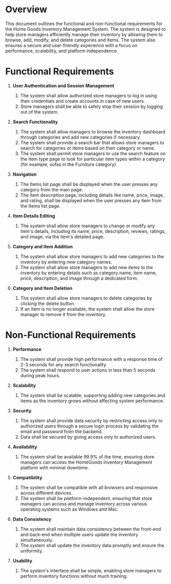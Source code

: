 # Overview

This document outlines the functional and non-functional requirements for the Home Goods Inventory Management System. The system is designed to help store managers efficiently manage their inventory by allowing them to browse, add, modify, and delete categories and items. The system also ensures a secure and user-friendly experience with a focus on performance, scalability, and platform independence.

# Functional Requirements

1. **User Authentication and Session Management**
    1. The system shall allow authorized store managers to log in using their credentials and create accounts in case of new users.
    2. Store managers shall be able to safely stop their session by logging out of the system.

2. **Search Functionality**
    1. The system shall allow managers to browse the inventory dashboard through categories and add new categories if necessary.
    2. The system shall provide a search bar that allows store managers to search for categories or items based on their category or name.
    3. The system shall permit store managers to use the search feature on the item type page to look for particular item types within a category (for example, sofas in the Furniture category).

3. **Navigation**
    1. The Items list page shall be displayed when the user presses any category from the main page.
    2. The Item description page, including details like name, price, image, and rating, shall be displayed when the user presses any item from the Items list page.

4. **Item Details Editing**
    1. The system shall allow store managers to change or modify any item's details, including its name, price, description, reviews, ratings, and image, via the item's detailed page.

5. **Category and Item Addition**
    1. The system shall allow store managers to add new categories to the inventory by entering new category names.
    2. The system shall allow store managers to add new items to the inventory by entering details such as category name, item name, price, description, and image through a dedicated form.

6. **Category and Item Deletion**
    1. The system shall allow store managers to delete categories by clicking the delete button.
    2. If an item is no longer available, the system shall allow the store manager to remove it from the inventory.

# Non-Functional Requirements

1. **Performance**
    1. The system shall provide high performance with a response time of 2-3 seconds for any search functionality.
    2. The system shall respond to user actions in less than 5 seconds during peak hours.

2. **Scalability**
    1. The system shall be scalable, supporting adding new categories and items as the inventory grows without affecting system performance.

3. **Security**
    1. The system shall provide data security by restricting access only to authorized users through a secure login process by validating the email and password from the backend.
    2. Data shall be secured by giving access only to authorized users.

4. **Availability**
    1. The system shall be available 99.9% of the time, ensuring store managers can access the HomeGoods Inventory Management platform with minimal downtime.

5. **Compatibility**
    1. The system shall be compatible with all browsers and responsive across different devices.
    2. The system shall be platform-independent, ensuring that store managers can access and manage inventory across various operating systems such as Windows and Mac.

6. **Data Consistency**
    1. The system shall maintain data consistency between the front-end and back-end when multiple users update the inventory simultaneously.
    2. The system shall update the inventory data promptly and ensure the uniformity.

7. **Usability**
    1. The system's interface shall be simple, enabling store managers to perform inventory functions without much training.

